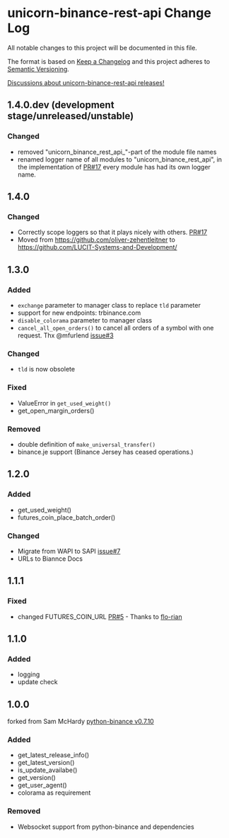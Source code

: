 # unicorn-binance-rest-api Change Log

All notable changes to this project will be documented in this file.

The format is based on [Keep a Changelog](http://keepachangelog.com/) and this project adheres to 
[Semantic Versioning](http://semver.org/).

[Discussions about unicorn-binance-rest-api releases!](https://github.com/LUCIT-Systems-and-Development/unicorn-binance-rest-api/discussions/categories/releases)

## 1.4.0.dev (development stage/unreleased/unstable)
### Changed
- removed "unicorn_binance_rest_api_"-part of the module file names
- renamed logger name of all modules to "unicorn_binance_rest_api", in the implementation of 
[PR#17](https://github.com/LUCIT-Systems-and-Development/unicorn-binance-websocket-api/pull/17) every module has had 
its own logger name.

## 1.4.0
### Changed
- Correctly scope loggers so that it plays nicely with others. [PR#17](https://github.com/LUCIT-Systems-and-Development/unicorn-binance-websocket-api/pull/17)
- Moved from https://github.com/oliver-zehentleitner to https://github.com/LUCIT-Systems-and-Development/

## 1.3.0
### Added
- `exchange` parameter to manager class to replace `tld` parameter
- support for new endpoints: trbinance.com 
- `disable_colorama` parameter to manager class
- `cancel_all_open_orders()` to cancel all orders of a symbol with one request. Thx @mfurlend 
[issue#3](https://github.com/LUCIT-Systems-and-Development/unicorn-binance-rest-api/issues/3)
### Changed
- `tld` is now obsolete
### Fixed
- ValueError in `get_used_weight()`
- get_open_margin_orders()
### Removed
- double definition of `make_universal_transfer()`
- binance.je support (Binance Jersey has ceased operations.)

## 1.2.0
### Added
- get_used_weight()
- futures_coin_place_batch_order() 
### Changed
- Migrate from WAPI to SAPI [issue#7](https://github.com/LUCIT-Systems-and-Development/unicorn-binance-rest-api/issues/7)
- URLs to Biannce Docs

## 1.1.1
### Fixed
- changed FUTURES_COIN_URL [PR#5](https://github.com/LUCIT-Systems-and-Development/unicorn-binance-rest-api/pull/5) - 
Thanks to [flo-rian](https://github.com/flo-rian)

## 1.1.0
### Added
- logging
- update check

## 1.0.0
forked from Sam McHardy [python-binance v0.7.10](https://github.com/sammchardy/python-binance)
### Added
- get_latest_release_info()
- get_latest_version()
- is_update_availabe()
- get_version()
- get_user_agent()
- colorama as requirement
### Removed
- Websocket support from python-binance and dependencies
